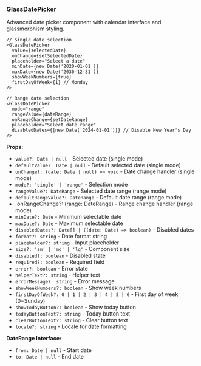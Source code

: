 ### GlassDatePicker

Advanced date picker component with calendar interface and glassmorphism styling.

```tsx
// Single date selection
<GlassDatePicker
  value={selectedDate}
  onChange={setSelectedDate}
  placeholder="Select a date"
  minDate={new Date('2020-01-01')}
  maxDate={new Date('2030-12-31')}
  showWeekNumbers={true}
  firstDayOfWeek={1} // Monday
/>

// Range date selection
<GlassDatePicker
  mode="range"
  rangeValue={dateRange}
  onRangeChange={setDateRange}
  placeholder="Select date range"
  disabledDates={[new Date('2024-01-01')]} // Disable New Year's Day
/>
```

**Props:**
- `value?: Date | null` - Selected date (single mode)
- `defaultValue?: Date | null` - Default selected date (single mode)
- `onChange?: (date: Date | null) => void` - Date change handler (single mode)
- `mode?: 'single' | 'range'` - Selection mode
- `rangeValue?: DateRange` - Selected date range (range mode)
- `defaultRangeValue?: DateRange` - Default date range (range mode)
- `onRangeChange?: (range: DateRange) - Range change handler (range mode)
- `minDate?: Date` - Minimum selectable date
- `maxDate?: Date` - Maximum selectable date
- `disabledDates?: Date[] | ((date: Date) => boolean)` - Disabled dates
- `format?: string` - Date format string
- `placeholder?: string` - Input placeholder
- `size?: 'sm' | 'md' | 'lg'` - Component size
- `disabled?: boolean` - Disabled state
- `required?: boolean` - Required field
- `error?: boolean` - Error state
- `helperText?: string` - Helper text
- `errorMessage?: string` - Error message
- `showWeekNumbers?: boolean` - Show week numbers
- `firstDayOfWeek?: 0 | 1 | 2 | 3 | 4 | 5 | 6` - First day of week (0=Sunday)
- `showTodayButton?: boolean` - Show today button
- `todayButtonText?: string` - Today button text
- `clearButtonText?: string` - Clear button text
- `locale?: string` - Locale for date formatting

**DateRange Interface:**
- `from: Date | null` - Start date
- `to: Date | null` - End date
